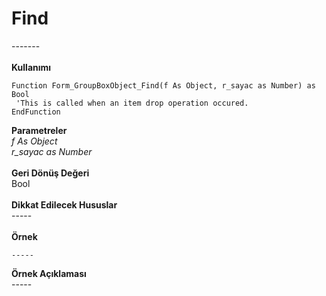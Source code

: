 # Find

\-------\
\
**Kullanımı**

```
Function Form_GroupBoxObject_Find(f As Object, r_sayac as Number) as Bool
 'This is called when an item drop operation occured.
EndFunction
```

**Parametreler**\
_f As Object_\
_r\_sayac as Number_\
\
**Geri Dönüş Değeri**\
Bool\
\
**Dikkat Edilecek Hususlar**\
\-----\
\
**Örnek**

```
-----
```

**Örnek Açıklaması**\
\-----
